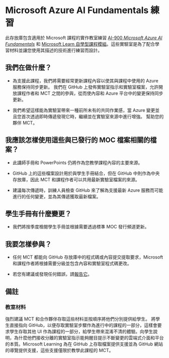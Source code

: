 ﻿# Microsoft Azure AI Fundamentals 練習

此存放庫包含適用於 Microsoft 課程的實作教室練習 [AI-900 *Microsoft Azure AI Fundamentals*](https://docs.microsoft.com/zh-tw/learn/certifications/courses/ai-900t00) 和 [Microsoft Learn 自學型課程模組](https://docs.microsoft.com/learn/certifications/azure-ai-fundamentals)。這些實驗室是為了配合學習材料並讓您使用其描述的技術進行練習而設計。 

## 我們在做什麼？

- 為支援此課程，我們將需要經常更新課程內容以使其與課程中使用的 Azure 服務保持同步更新。  我們在 GitHub 上發佈實驗室指示和實驗室檔案，允許開放課程作者和 MCT 之間的參與，從而使內容和 Azure 平台中的變更保持同步更新。

- 我們希望這樣能為實驗室帶來一種前所未有的共同作業感，當 Azure 變更並且您首次透過即時傳遞發現它時，繼續並在實驗室來源中進行增強。  幫助您的夥伴 MCT。

## 我應該怎樣使用這些與已發行的 MOC 檔案相關的檔案？

- 此講師手冊和 PowerPoints 仍將作為您教學課程內容的主要來源。

- GitHub 上的這些檔案設計用於與學生手冊結合，但在 GitHub 中則作為中央存放庫，因此 MCT 和課程作者可以共用最新實驗室檔案的來源。

- 建議每次傳遞時，訓練人員檢查 GitHub 來了解為支援最新 Azure 服務而可能進行的任何變更，並為其傳遞獲取最新檔案。

## 學生手冊有什麼變更？

- 我們將按季度檢閱學生手冊並根據需要透過標準 MOC 發行頻道更新。

## 我要怎樣參與？

- 任何 MCT 都能向 GitHub 存放庫中的程式碼或內容提交提取要求，Microsoft 和課程作者將根據需要分級並包含內容和實驗室程式碼更改。

- 若您有建議或發現任何錯誤，請[報告它](https://docs.microsoft.com/learn/support/troubleshooting#report-feedback)。

## 備註 

### 教室材料

強烈建議 MCT 和合作夥伴存取這些材料並按順序將他們分別提供給學生。  將學生直接指向 GitHub，以便存取實驗室步驟作為進行中的課程的一部分，這樣會要求學生存取其他 UI 作為課程的一部分，給學生帶來混淆不清的體驗。向學生說明，為什麼他們接收分離的實驗室指示能夠醒目提示不斷變更的雲端式介面和平台的本質。Microsoft Learning 為在 GitHub 上存取檔案提供支援並為 GitHub 網站的導覽提供支援，這些支援僅限於教學此課程的 MCT。
